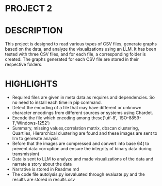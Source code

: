 # PROJECT 2

# DESCRIPTION

This project is designed to read various types of CSV files, generate graphs based on the data, and analyze the visualizations using an LLM. It has been tested with three CSV files, and for each file, a corresponding folder is created. The graphs generated for each CSV file are stored in their respective folders.

# HIGHLIGHTS

* Required files are given in meta data as requires and dependencies. So no need to install each time in pip command.
* Detect the encoding of a file that may have different or unknown character encodings from different sources or systems using Chardet.
* Encode the file which encoding among these('utf-8', 'ISO-8859-1','Windows-1252')
* Summary, missing values,correlation matrix, dbscan clustering, Quartiles, Hierarchical clustering are found and these images are sent to llm to genreate anaysis
* Before that the images are compressed and convert into base 64( to prevent data corruption and ensure the integrity of binary data during transmission)
* Data is sent to LLM to analyze and made visualizations of the data and narrate a story about the data
* Narrative is stored in Readme.md
* The code file autolysis.py isevaluated through evaluate.py and the results are stored in results.csv